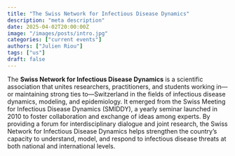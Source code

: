 ```yaml
---
title: "The Swiss Network for Infectious Disease Dynamics"
description: "meta description"
date: 2025-04-02T20:00:00Z
image: "/images/posts/intro.jpg"
categories: ["current events"]
authors: ["Julien Riou"]
tags: ["us"]
draft: false
---
```


The **Swiss Network for Infectious Disease Dynamics** is a scientific association that unites researchers, practitioners, and students working in—or maintaining strong ties to—Switzerland in the fields of infectious disease dynamics, modeling, and epidemiology. It emerged from the Swiss Meeting for Infectious Disease Dynamics (SMIDDY), a yearly seminar launched in 2010 to foster collaboration and exchange of ideas among experts. By providing a forum for interdisciplinary dialogue and joint research, the Swiss Network for Infectious Disease Dynamics helps strengthen the country’s capacity to understand, model, and respond to infectious disease threats at both national and international levels.
